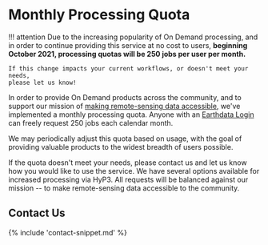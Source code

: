 # Monthly Processing Quota

!!! attention
    Due to the increasing popularity of On Demand processing, and in order to
    continue providing this service at no cost to users, **beginning October 2021,
    processing quotas will be 250 jobs per user per month.**

    If this change impacts your current workflows, or doesn't meet your needs,
    please let us know!


In order to provide On Demand products across the community, and to support our mission of
[making remote-sensing data accessible](https://asf.alaska.edu/about-asf/),
we've implemented a monthly processing quota. Anyone with an [Earthdata Login](https://urs.earthdata.nasa.gov/home)
can freely request 250 jobs each calendar month.

We may periodically adjust this quota based on usage, with the goal of
providing valuable products to the widest breadth of users possible.

If the quota doesn't meet your needs, please contact us and let us know how you
would like to use the service. We have several options available for increased
processing via HyP3. All requests will be balanced against our mission -- to make
remote-sensing data accessible to the community.

## Contact Us

{% include 'contact-snippet.md' %}
